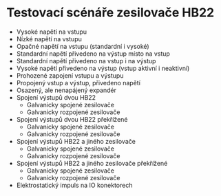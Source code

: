 Testovací scénáře zesilovače HB22
=================================

* Vysoké napětí na vstupu
* Nízké napětí na vstupu
* Opačné napětí na vstupu (standardní i vysoké)
* Standardní napětí přivedeno na výstup místo na vstup
* Standardní napětí přivedeno na vstup i na výstup
* Vysoké napětí přivedeno na výstup (vstup aktivní i neaktivní)
* Prohozené zapojení vstupu a výstupu
* Propojený vstup a výstup, přivedeno napětí
* Osazený, ale nenapájený expandér
* Spojení výstupů dvou HB22
  - Galvanicky spojené zesilovače
  - Galvanicky rozpojené zesilovače
* Spojení výstupů dvou HB22 překřížené
  - Galvanicky spojené zesilovače
  - Galvanicky rozpojené zesilovače
* Spojení výstupů HB22 a jiného zesilovače
  - Galvanicky spojené zesilovače
  - Galvanicky rozpojené zesilovače
* Spojení výstupů HB22 a jiného zesilovače překřížené
  - Galvanicky spojené zesilovače
  - Galvanicky rozpojené zesilovače
* Elektrostatický impuls na IO konektorech
